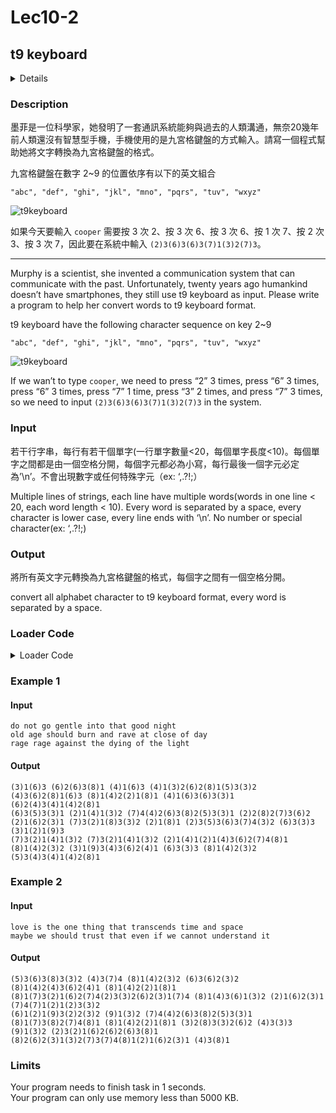 # Lec10-2
## t9 keyboard
<details>
<summary>Details</summary>

Level: Easy  
Tags: Array, String  
Problem ID: [XfjPkLdyYETB](https://ckj.imslab.org/#/problems/XfjPkLdyYETB)  
</details>

### Description
墨菲是一位科學家，她發明了一套通訊系統能夠與過去的人類溝通，無奈20幾年前人類還沒有智慧型手機，手機使用的是九宮格鍵盤的方式輸入。請寫一個程式幫助她將文字轉換為九宮格鍵盤的格式。

九宮格鍵盤在數字 2~9 的位置依序有以下的英文組合

`"abc", "def", "ghi", "jkl", "mno", "pqrs", "tuv", "wxyz"`

![t9keyboard](https://upload.wikimedia.org/wikipedia/commons/thumb/7/73/Telephone-keypad2.svg/296px-Telephone-keypad2.svg.png)



如果今天要輸入 `cooper` 需要按 3 次 2、按 3 次 6、按 3 次 6、按 1 次 7、按 2 次 3、按 3 次 7，因此要在系統中輸入 `(2)3(6)3(6)3(7)1(3)2(7)3`。



---

Murphy is a scientist, she invented a communication system that can communicate with the past. Unfortunately, twenty years ago humankind doesn’t have smartphones, they still use t9 keyboard as input. Please write a program to help her convert words to t9 keyboard format.

t9 keyboard have the following character sequence on key 2~9

`"abc", "def", "ghi", "jkl", "mno", "pqrs", "tuv", "wxyz"`

![t9keyboard](https://upload.wikimedia.org/wikipedia/commons/thumb/7/73/Telephone-keypad2.svg/296px-Telephone-keypad2.svg.png)



If we wan’t to type `cooper`, we need to press “2” 3 times, press “6” 3 times, press “6” 3 times, press “7” 1 time, press “3” 2 times, and press “7” 3 times, so we need to input `(2)3(6)3(6)3(7)1(3)2(7)3` in the system.


### Input
若干行字串，每行有若干個單字(一行單字數量<20，每個單字長度<10)。每個單字之間都是由一個空格分開，每個字元都必為小寫，每行最後一個字元必定為’\n’。不會出現數字或任何特殊字元（ex: ‘,.?!;）

Multiple lines of strings, each line have multiple words(words in one line < 20, each word length < 10). Every word is separated by a space, every character is lower case, every line ends with ‘\n’. No number or special character(ex: ‘,.?!;)
### Output
將所有英文字元轉換為九宮格鍵盤的格式，每個字之間有一個空格分開。

convert all alphabet character to t9 keyboard format, every word is separated by a space.

### Loader Code
<details>
<summary>Loader Code</summary>

```c
#include <stdio.h>
#include <string.h>
#include <stdlib.h>
#define BUFFER_LEN 1024
#define LINE_LEN 128

void convert(char *arr[], int count);
int main() {
  char line[BUFFER_LEN];
  char buffer[LINE_LEN][BUFFER_LEN];
  char *arr[LINE_LEN];

  int count = 0;
  while (fgets(line, BUFFER_LEN - 1, stdin) != NULL) {
    arr[count] = buffer[count];
    strncpy(buffer[count++], line, BUFFER_LEN - 1);
  }
  convert(arr, count);
  for (int i = 0; i < count; i++) {
    printf("%s", arr[i]);
  }
}
```
</details>


### Example 1
#### Input
```
do not go gentle into that good night
old age should burn and rave at close of day
rage rage against the dying of the light

```
#### Output
```
(3)1(6)3 (6)2(6)3(8)1 (4)1(6)3 (4)1(3)2(6)2(8)1(5)3(3)2 (4)3(6)2(8)1(6)3 (8)1(4)2(2)1(8)1 (4)1(6)3(6)3(3)1 (6)2(4)3(4)1(4)2(8)1
(6)3(5)3(3)1 (2)1(4)1(3)2 (7)4(4)2(6)3(8)2(5)3(3)1 (2)2(8)2(7)3(6)2 (2)1(6)2(3)1 (7)3(2)1(8)3(3)2 (2)1(8)1 (2)3(5)3(6)3(7)4(3)2 (6)3(3)3 (3)1(2)1(9)3
(7)3(2)1(4)1(3)2 (7)3(2)1(4)1(3)2 (2)1(4)1(2)1(4)3(6)2(7)4(8)1 (8)1(4)2(3)2 (3)1(9)3(4)3(6)2(4)1 (6)3(3)3 (8)1(4)2(3)2 (5)3(4)3(4)1(4)2(8)1

```

### Example 2
#### Input
```
love is the one thing that transcends time and space
maybe we should trust that even if we cannot understand it

```
#### Output
```
(5)3(6)3(8)3(3)2 (4)3(7)4 (8)1(4)2(3)2 (6)3(6)2(3)2 (8)1(4)2(4)3(6)2(4)1 (8)1(4)2(2)1(8)1 (8)1(7)3(2)1(6)2(7)4(2)3(3)2(6)2(3)1(7)4 (8)1(4)3(6)1(3)2 (2)1(6)2(3)1 (7)4(7)1(2)1(2)3(3)2
(6)1(2)1(9)3(2)2(3)2 (9)1(3)2 (7)4(4)2(6)3(8)2(5)3(3)1 (8)1(7)3(8)2(7)4(8)1 (8)1(4)2(2)1(8)1 (3)2(8)3(3)2(6)2 (4)3(3)3 (9)1(3)2 (2)3(2)1(6)2(6)2(6)3(8)1 (8)2(6)2(3)1(3)2(7)3(7)4(8)1(2)1(6)2(3)1 (4)3(8)1

```

### Limits
Your program needs to finish task in 1 seconds.  
Your program can only use memory less than 5000 KB.  
